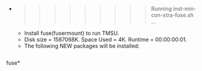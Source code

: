 * >>>>>>>>> Running inst-min-con-xtra-fuse.sh ...
  * Install fuse(fusermount) to run TMSU.
  * Disk size = 1587068K. Space Used = 4K. Runtime = 00:00:00:01.
  * The following NEW packages will be installed:
  ```bash
fuse*
  ```
